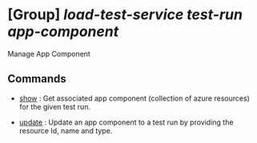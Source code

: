 # [Group] _load-test-service test-run app-component_

Manage App Component

## Commands

- [show](/Commands/load-test-service/test-run/app-component/_show.md)
: Get associated app component (collection of azure resources) for the given test
run.

- [update](/Commands/load-test-service/test-run/app-component/_update.md)
: Update an app component to a test run by providing the resource Id, name and type.
